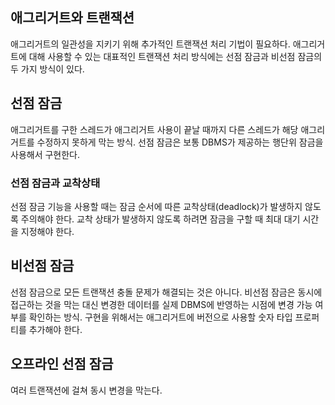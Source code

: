 
## 애그리거트와 트랜잭션
애그리거트의 일관성을 지키기 위해 추가적인 트랜잭션 처리 기법이 필요하다.
애그리거트에 대해 사용할 수 있는 대표적인 트랜잭션 처리 방식에는 선점 잠금과 비선점 잠금의 두 가지 방식이 있다.

## 선점 잠금
애그리거트를 구한 스레드가 애그리거트 사용이 끝날 때까지 다른 스레드가 해당 애그리거트를 수정하지 못하게 막는 방식.
선점 잠금은 보통 DBMS가 제공하는 행단위 잠금을 사용해서 구현한다.

### 선점 잠금과 교착상태
선점 잠금 기능을 사용할 때는 잠금 순서에 따른 교착상태(deadlock)가 발생하지 않도록 주의해야 한다.
교착 상태가 발생하지 않도록 하려면 잠금을 구할 때 최대 대기 시간을 지정해야 한다.

## 비선점 잠금
선점 잠금으로 모든 트랜잭션 충돌 문제가 해결되는 것은 아니다.
비선점 잠금은 동시에 접근하는 것을 막는 대신 변경한 데이터를 실제 DBMS에 반영하는 시점에 변경 가능 여부를 확인하는 방식.
구현을 위해서는 애그리거트에 버전으로 사용할 숫자 타입 프로퍼티를 추가해야 한다.

## 오프라인 선점 잠금
여러 트랜잭션에 걸쳐 동시 변경을 막는다.

